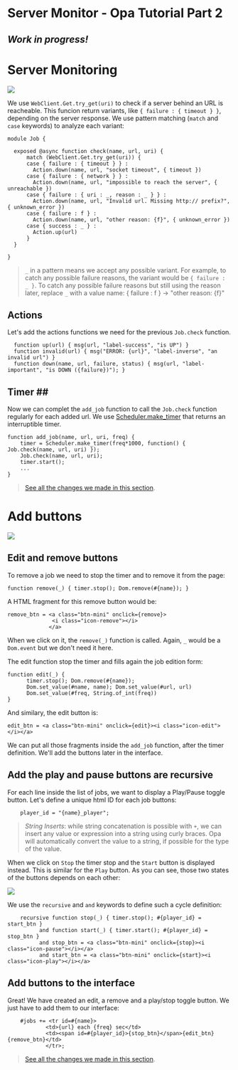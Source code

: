 # Server Monitor - Opa Tutorial Part 2 #

## *Work in progress!* ##

# Server Monitoring #

<img src="https://raw.github.com/cedricss/server-monitor/demo/resources/img/check-servers.png"/>

We use `WebClient.Get.try_get(uri)` to check if a server behind an URL is reacheable. This funcion return variants, like `{ failure : { timeout } }`, depending on the server response. We use pattern matching (`match` and `case` keywords) to analyze each variant:

    module Job {

      exposed @async function check(name, url, uri) {
          match (WebClient.Get.try_get(uri)) {
          case { failure : { timeout } } :
            Action.down(name, url, "socket timeout", { timeout })
          case { failure : { network } } : 
            Action.down(name, url, "impossible to reach the server", { unreachable })
          case { failure : { uri : _, reason : _ } } :
            Action.down(name, url, "Invalid url. Missing http:// prefix?", { unknown_error })
          case { failure : f } : 
            Action.down(name, url, "other reason: {f}", { unknown_error })
          case { success : _ } :
            Action.up(url)
          }
      }

    }

> `_` in a pattern means we accept any possible variant. For example, to catch any possible failure reasons, the variant would be `{ failure : _ }`. To catch any possible failure reasons but still using the reason later, replace `_` with a value name: { failure : f } -> "other reason: {f}"

## Actions ##

Let's add the actions functions we need for the previous `Job.check` function.

      function up(url) { msg(url, "label-success", "is UP") }
      function invalid(url) { msg("ERROR: {url}", "label-inverse", "an invalid url") }
      function down(name, url, failure, status) { msg(url, "label-important", "is DOWN ({failure})"); }

## Timer ## ##

Now we can complet the `add_job` function to call the `Job.check` function regularly for each added url. We use [Scheduler.make_timer](http://doc.opalang.org/value/stdlib.core.rpc.core/Scheduler/make_timer) that returns an interruptible timer.

    function add_job(name, url, uri, freq) {
        timer = Scheduler.make_timer(freq*1000, function() { Job.check(name, url, uri) });
        Job.check(name, url, uri);
        timer.start();
        ...
    }

> [See all the changes we made in this section](https://github.com/cedricss/server-monitor/commit/b75288f6951102def2ae356728ea6ee12918814a).

# Add buttons #

<img src="https://raw.github.com/cedricss/server-monitor/demo/resources/img/job-buttons.png"/>

## Edit and remove buttons ##

To remove a job we need to stop the timer and to remove it from the page:

    function remove(_) { timer.stop(); Dom.remove(#{name}); }

A HTML fragment for this remove button would be:

    remove_btn = <a class="btn-mini" onclick={remove}>
                  <i class="icon-remove"></i>
                 </a>

When we click on it, the `remove(_)` function is called. Again, `_` would be a `Dom.event` but we don't need it here.

The edit function stop the timer and fills again the job edition form:

    function edit(_) {
          timer.stop(); Dom.remove(#{name});
          Dom.set_value(#name, name); Dom.set_value(#url, url)
          Dom.set_value(#freq, String.of_int(freq))
    }

And similary, the edit button is:

    edit_btn = <a class="btn-mini" onclick={edit}><i class="icon-edit"></i></a>

We can put all those fragments inside the `add_job` function, after the timer definition. We'll add the buttons later in the interface.

## Add the play and pause buttons are recursive ##

For each line inside the list of jobs, we want to display a Play/Pause toggle button. Let's define a unique html ID for each job buttons:

      	player_id = "{name}_player";

> *String Inserts*: while string concatenation is possible with `+`, we can insert any value or expression into a string using curly braces. Opa will automatically convert the value to a string, if possible for the type of the value.

When we click on `Stop` the timer stop and the `Start` button is displayed instead. This is similar for the `Play` button. As you can see, those two states of the buttons depends on each other:

<img src="https://raw.github.com/cedricss/server-monitor/demo/resources/img/cyclic-defintion.png"/>

We use the `recursive` and `and` keywords to define such a cycle definition:

      	recursive function stop(_) { timer.stop(); #{player_id} = start_btn }
      	      and function start(_) { timer.start(); #{player_id} = stop_btn }
      	      and stop_btn = <a class="btn-mini" onclick={stop}><i class="icon-pause"></i></a>
      	      and start_btn = <a class="btn-mini" onclick={start}><i class="icon-play"></i></a>

## Add buttons to the interface ##

Great! We have created an edit, a remove and a play/stop toggle button. We just have to add them to our interface:

      	#jobs += <tr id=#{name}>
      	        <td>{url} each {freq} sec</td>
      	        <td><span id=#{player_id}>{stop_btn}</span>{edit_btn}{remove_btn}</td>
      	        </tr>;

> [See all the changes we made in this section](https://github.com/cedricss/server-monitor/commit/b75288f6951102def2ae356728ea6ee12918814a).
